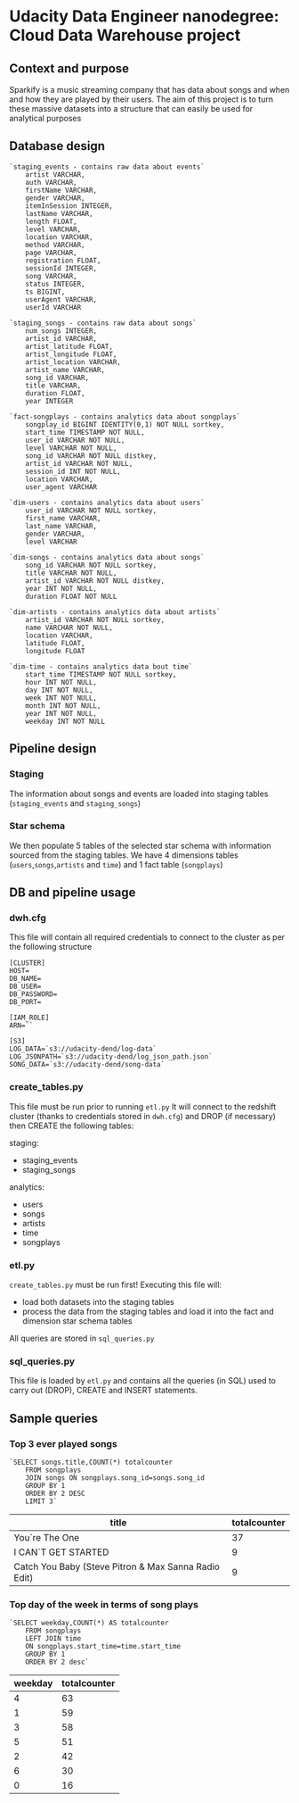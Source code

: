 # Udacity Data Engineer nanodegree: Cloud Data Warehouse project

## Context and purpose
Sparkify is a music streaming company that has data about songs and when and how they are played by their users.
The aim of this project is to turn these massive datasets into a structure that can easily be used for analytical purposes

## Database design

	`staging_events - contains raw data about events`
		artist VARCHAR,
		auth VARCHAR,
		firstName VARCHAR,
		gender VARCHAR,
		itemInSession INTEGER,
		lastName VARCHAR,
		length FLOAT,
		level VARCHAR,
		location VARCHAR,
		method VARCHAR,
		page VARCHAR,
		registration FLOAT,
		sessionId INTEGER,
		song VARCHAR,
		status INTEGER,
		ts BIGINT,
		userAgent VARCHAR,
		userId VARCHAR

	`staging_songs - contains raw data about songs`
		num_songs INTEGER,
		artist_id VARCHAR,
		artist_latitude FLOAT,
		artist_longitude FLOAT,
		artist_location VARCHAR,
		artist_name VARCHAR,
		song_id VARCHAR,
		title VARCHAR,
		duration FLOAT,
		year INTEGER
	
	`fact-songplays - contains analytics data about songplays`
		songplay_id BIGINT IDENTITY(0,1) NOT NULL sortkey,
		start_time TIMESTAMP NOT NULL,
		user_id VARCHAR NOT NULL,
		level VARCHAR NOT NULL,
		song_id VARCHAR NOT NULL distkey,
		artist_id VARCHAR NOT NULL,
		session_id INT NOT NULL,
		location VARCHAR,
		user_agent VARCHAR

	`dim-users - contains analytics data about users`
		user_id VARCHAR NOT NULL sortkey,
		first_name VARCHAR,
		last_name VARCHAR,
		gender VARCHAR,
		level VARCHAR

	`dim-songs - contains analytics data about songs`
		song_id VARCHAR NOT NULL sortkey,
		title VARCHAR NOT NULL,
		artist_id VARCHAR NOT NULL distkey,
		year INT NOT NULL,
		duration FLOAT NOT NULL
	
	`dim-artists - contains analytics data about artists`
		artist_id VARCHAR NOT NULL sortkey,
		name VARCHAR NOT NULL,
		location VARCHAR,
		latitude FLOAT,
		longitude FLOAT
	
	`dim-time - contains analytics data bout time`
		start_time TIMESTAMP NOT NULL sortkey,
		hour INT NOT NULL,
		day INT NOT NULL,
		week INT NOT NULL,
		month INT NOT NULL,
		year INT NOT NULL,
		weekday INT NOT NULL
	


## Pipeline design

### Staging
The information about songs and events are loaded into staging tables (`staging_events` and `staging_songs`)

### Star schema
We then populate 5 tables of the selected star schema with information sourced from the staging tables.
We have 4 dimensions tables (`users`,`songs`,`artists` and `time`) and 1 fact table (`songplays`)

## DB and pipeline usage

### dwh.cfg
This file will contain all required credentials to connect to the cluster as per the following structure
	
	[CLUSTER]
	HOST=
	DB_NAME=
	DB_USER=
	DB_PASSWORD=
	DB_PORT=
	
	[IAM_ROLE]
	ARN=``
	
	[S3]
	LOG_DATA=`s3://udacity-dend/log-data`
	LOG_JSONPATH=`s3://udacity-dend/log_json_path.json`
	SONG_DATA=`s3://udacity-dend/song-data`
	
### create_tables.py
This file must be run prior to running `etl.py`
It will connect to the redshift cluster (thanks to credentials stored in `dwh.cfg`) and DROP (if necessary) then CREATE the following tables:

staging:

* staging_events
* staging_songs

analytics:

* users
* songs
* artists
* time
* songplays

### etl.py
`create_tables.py` must be run first!
Executing this file will:

* load both datasets into the staging tables
* process the data from the staging tables and load it into the fact and dimension star schema tables

All queries are stored in `sql_queries.py`

### sql_queries.py
This file is loaded by `etl.py` and contains all the queries (in SQL) used to carry out (DROP), CREATE and INSERT statements. 

## Sample queries

### Top 3 ever played songs

	`SELECT songs.title,COUNT(*) totalcounter
        FROM songplays
        JOIN songs ON songplays.song_id=songs.song_id
        GROUP BY 1
        ORDER BY 2 DESC
        LIMIT 3`


| title | totalcounter |
|---|---|
| You`re The One | 37 |
| I CAN`T GET STARTED | 9 |
| Catch You Baby (Steve Pitron & Max Sanna Radio Edit) | 9 |



### Top day of the week in terms of song plays
	`SELECT weekday,COUNT(*) AS totalcounter
        FROM songplays
        LEFT JOIN time
        ON songplays.start_time=time.start_time
        GROUP BY 1
        ORDER BY 2 desc`
        
|weekday|	totalcounter|
|---|---|
|4|	63|
|1|	59|
|3	|58|
|5	|51|
|2	|42|
|6|	30|
|0|	16|